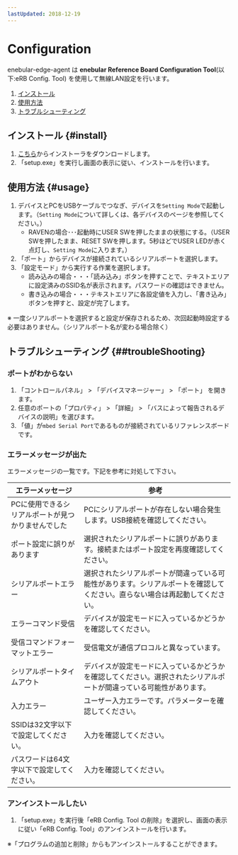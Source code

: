 ```yaml
---
lastUpdated: 2018-12-19
---
```


# Configuration

enebular-edge-agent は **enebular Reference Board Configuration Tool**(以下:eRB Config. Tool) を使用して無線LAN設定を行います。

1. [インストール](#install)
1. [使用方法](#usage)
1. [トラブルシューティング](#troubleShooting)

## インストール {#install}

1. [こちら](xxxxxxxxx)からインストーラをダウンロードします。
1. 「setup.exe」を実行し画面の表示に従い、インストールを行います。

## 使用方法 {#usage}

1. デバイスとPCをUSBケーブルでつなぎ、デバイスを`Setting Mode`で起動します。（`Setting Mode`について詳しくは、各デバイスのページを参照してください。）
    - RAVENの場合･･･起動時にUSER SWを押したままの状態にする。（USER SWを押したまま、RESET SWを押します。5秒ほどでUSER LEDが赤く点灯し、`Setting Mode`に入ります。）
1. 「ポート」からデバイスが接続されているシリアルポートを選択します。
1. 「設定モード」から実行する作業を選択します。
    - 読み込みの場合・・・「読み込み」ボタンを押すことで、テキストエリアに設定済みのSSID名が表示されます。パスワードの確認はできません。
    - 書き込みの場合・・・テキストエリアに各設定値を入力し、「書き込み」ボタンを押すと、設定が完了します。

※ 一度シリアルポートを選択すると設定が保存されるため、次回起動時設定する必要はありません。（シリアルポート名が変わる場合除く）

## トラブルシューティング {##troubleShooting}

### ポートがわからない

1. 「コントロールパネル」 > 「デバイスマネージャー」 > 「ポート」 を開きます。
1.  任意のポートの「プロパティ」 > 「詳細」 > 「バスによって報告されるデバイスの説明」を選びます。
1. 「値」が`mbed Serial Port`であるものが接続されているリファレンスボードです。

### エラーメッセージが出た

エラーメッセージの一覧です。下記を参考に対処して下さい。

| エラーメッセージ | 参考 |
| --------- | ----------  |
| PCに使用できるシリアルポートが見つかりませんでした | PCにシリアルポートが存在しない場合発生します。USB接続を確認してください。|
| ポート設定に誤りがあります | 選択されたシリアルポートに誤りがあります。接続またはポート設定を再度確認してください。
| シリアルポートエラー| 選択されたシリアルポートが間違っている可能性があります。シリアルポートを確認してください。直らない場合は再起動してください。|
| エラーコマンド受信| デバイスが設定モードに入っているかどうかを確認してください。|
| 受信コマンドフォーマットエラー| 受信電文が通信プロコルと異なっています。|
| シリアルポートタイムアウト | デバイスが設定モードに入っているかどうかを確認してください。選択されたシリアルポートが間違っている可能性があります。|
| 入力エラー |ユーザー入力エラーです。パラメーターを確認してください。|
| SSIDは32文字以下で設定してください。| 入力を確認してください。 |
| パスワードは64文字以下で設定してください。| 入力を確認してください。 |

### アンインストールしたい

1. 「setup.exe」を実行後「eRB Config. Tool の削除」を選択し、画面の表示に従い「eRB Config. Tool」のアンインストールを行います。

※「プログラムの追加と削除」からもアンインストールすることができます。